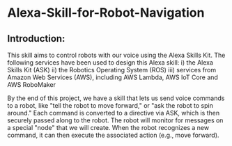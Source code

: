 # Alexa-Skill-for-Robot-Navigation

## Introduction:
This skill aims to control robots with our voice using the Alexa Skills Kit. The following services have been used to design this Alexa skill:
i)   the Alexa Skills Kit (ASK)
ii)  the Robotics Operating System (ROS)
iii) services from Amazon Web Services (AWS), including AWS Lambda, AWS IoT Core and AWS RoboMaker

By the end of this project, we have a skill that lets us send voice commands to a robot, like "tell the robot to move forward," or "ask the robot to spin around." Each command is converted to a directive via ASK, which is then securely passed along to the robot. The robot will monitor for messages on a special "node" that we will create. When the robot recognizes a new command, it can then execute the associated action (e.g., move forward).

